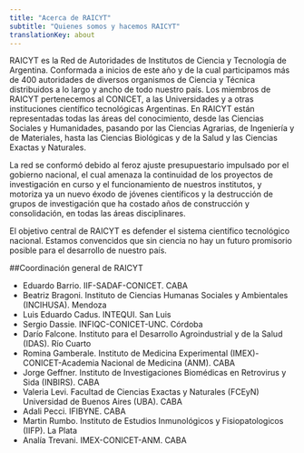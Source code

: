 ```yaml
---
title: "Acerca de RAICYT"
subtitle: "Quienes somos y hacemos RAICYT"
translationKey: about
---
```


RAICYT es la Red de Autoridades de Institutos de Ciencia y Tecnología de
Argentina. Conformada a inicios de este año y de la cual participamos más de 400
autoridades de diversos organismos de Ciencia y Técnica distribuidos a lo largo
y ancho de todo nuestro país. Los miembros de RAICYT pertenecemos al CONICET, a
las Universidades y a otras instituciones científico tecnológicas Argentinas. En
RAICYT están representadas todas las áreas del conocimiento, desde las Ciencias
Sociales y Humanidades, pasando por las Ciencias Agrarias, de Ingeniería y de
Materiales, hasta las Ciencias Biológicas y de la Salud y las Ciencias Exactas y
Naturales.

La red se conformó debido al feroz ajuste presupuestario impulsado por el
gobierno nacional, el cual amenaza la continuidad de los proyectos de
investigación en curso y el funcionamiento de nuestros institutos, y motoriza ya
un nuevo éxodo de jóvenes científicos y la destrucción de grupos de
investigación que ha costado años de construcción y consolidación, en todas las
áreas disciplinares. 

El objetivo central de RAICYT es defender el sistema científico tecnológico
nacional. Estamos convencidos que sin ciencia no hay un futuro promisorio
posible para el desarrollo de nuestro país.

##Coordinación general de RAICYT
* Eduardo Barrio. IIF-SADAF-CONICET. CABA
* Beatriz Bragoni. Instituto de Ciencias Humanas Sociales y Ambientales (INCIHUSA). Mendoza
* Luis Eduardo Cadus. INTEQUI. San Luis
* Sergio Dassie. INFIQC-CONICET-UNC. Córdoba
* Darío Falcone. Instituto para el Desarrollo Agroindustrial y de la Salud (IDAS). Río Cuarto
* Romina Gamberale. Instituto de Medicina Experimental (IMEX)-CONICET-Academia Nacional de Medicina (ANM). CABA
* Jorge Geffner. Instituto de Investigaciones Biomédicas en Retrovirus y Sida (INBIRS). CABA
* Valeria Levi. Facultad de Ciencias Exactas y Naturales (FCEyN) Universidad de Buenos Aires (UBA). CABA
* Adali Pecci. IFIBYNE. CABA
* Martin Rumbo. Instituto de Estudios Inmunológicos y Fisiopatologicos (IIFP). La Plata
* Analía Trevani. IMEX-CONICET-ANM. CABA

